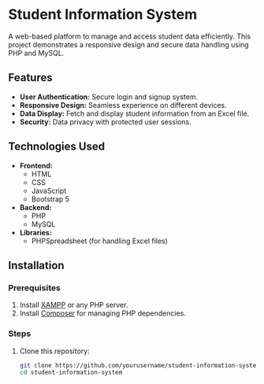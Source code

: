 # Student Information System

A web-based platform to manage and access student data efficiently. This project demonstrates a responsive design and secure data handling using PHP and MySQL.

## Features

- **User Authentication:** Secure login and signup system.
- **Responsive Design:** Seamless experience on different devices.
- **Data Display:** Fetch and display student information from an Excel file.
- **Security:** Data privacy with protected user sessions.

## Technologies Used

- **Frontend:**
  - HTML
  - CSS
  - JavaScript
  - Bootstrap 5
- **Backend:**
  - PHP
  - MySQL
- **Libraries:**
  - PHPSpreadsheet (for handling Excel files)

## Installation

### Prerequisites

1. Install [XAMPP](https://www.apachefriends.org/) or any PHP server.
2. Install [Composer](https://getcomposer.org/) for managing PHP dependencies.

### Steps

1. Clone this repository:
   ```bash
   git clone https://github.com/yourusername/student-information-system.git
   cd student-information-system

